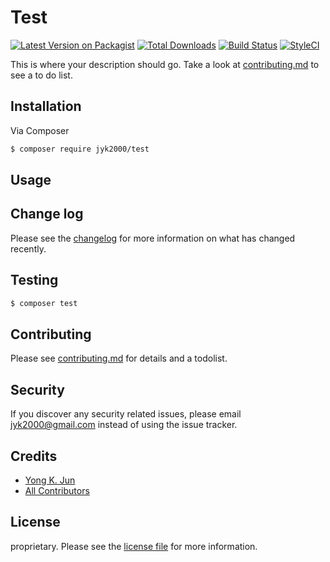 # Test

[![Latest Version on Packagist][ico-version]][link-packagist]
[![Total Downloads][ico-downloads]][link-downloads]
[![Build Status][ico-travis]][link-travis]
[![StyleCI][ico-styleci]][link-styleci]

This is where your description should go. Take a look at [contributing.md](contributing.md) to see a to do list.

## Installation

Via Composer

``` bash
$ composer require jyk2000/test
```

## Usage

## Change log

Please see the [changelog](changelog.md) for more information on what has changed recently.

## Testing

``` bash
$ composer test
```

## Contributing

Please see [contributing.md](contributing.md) for details and a todolist.

## Security

If you discover any security related issues, please email jyk2000@gmail.com instead of using the issue tracker.

## Credits

- [Yong K. Jun][link-author]
- [All Contributors][link-contributors]

## License

proprietary. Please see the [license file](license.md) for more information.

[ico-version]: https://img.shields.io/packagist/v/jyk2000/test.svg?style=flat-square
[ico-downloads]: https://img.shields.io/packagist/dt/jyk2000/test.svg?style=flat-square
[ico-travis]: https://img.shields.io/travis/jyk2000/test/master.svg?style=flat-square
[ico-styleci]: https://styleci.io/repos/12345678/shield

[link-packagist]: https://packagist.org/packages/jyk2000/test
[link-downloads]: https://packagist.org/packages/jyk2000/test
[link-travis]: https://travis-ci.org/jyk2000/test
[link-styleci]: https://styleci.io/repos/12345678
[link-author]: https://github.com/jyk2000
[link-contributors]: ../../contributors]